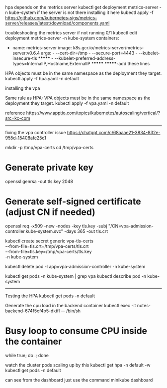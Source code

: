 hpa depends on the metrics server
kubectl get deployment metrics-server -n kube-system
if the server is not there
installing it here
kubectl apply -f https://github.com/kubernetes-sigs/metrics-server/releases/latest/download/components.yaml

troubleshooting the metrics server
if not running 0/1
kubectl edit deployment metrics-server -n kube-system
containers:

- name: metrics-server
  image: k8s.gcr.io/metrics-server/metrics-server:v0.6.4
  args: - --cert-dir=/tmp - --secure-port=4443 - --kubelet-insecure-tls \***\*\*\*\*** - --kubelet-preferred-address-types=InternalIP,Hostname,ExternalIP \***\*\*\*\*** \***\*\*\*\***-add these lines

HPA objects must be in the same namespace as the deployment they target.
kubectl apply -f hpa.yaml -n default

installing the vpa

Same rule as HPA: VPA objects must be in the same namespace as the deployment they target.
kubectl apply -f vpa.yaml -n default

reference
https://www.apptio.com/topics/kubernetes/autoscaling/vertical/?src=kc-com

---

fixing the vpa controller issue
https://chatgpt.com/c/68aaae21-3834-832e-955d-15408afc25c1

mkdir -p /tmp/vpa-certs
cd /tmp/vpa-certs

# Generate private key

openssl genrsa -out tls.key 2048

# Generate self-signed certificate (adjust CN if needed)

openssl req -x509 -new -nodes -key tls.key -subj "/CN=vpa-admission-controller.kube-system.svc" -days 365 -out tls.crt

kubectl create secret generic vpa-tls-certs \
 --from-file=tls.crt=/tmp/vpa-certs/tls.crt \
 --from-file=tls.key=/tmp/vpa-certs/tls.key \
 -n kube-system

kubectl delete pod -l app=vpa-admission-controller -n kube-system

kubectl get pods -n kube-system | grep vpa
kubectl describe pod <pod-name> -n kube-system

---

Testing the HPA
kubectl get pods -n default

Generate the cpu load in the backend container
kubectl exec -it notes-backend-674f5cf4b5-dktfl -- /bin/sh

# Busy loop to consume CPU inside the container

while true; do :; done

watch the cluster pods scaling up by this
kubectl get hpa -n default -w
kubectl get pods -n default

can see from the dashboard just use the command minikube dashboard
